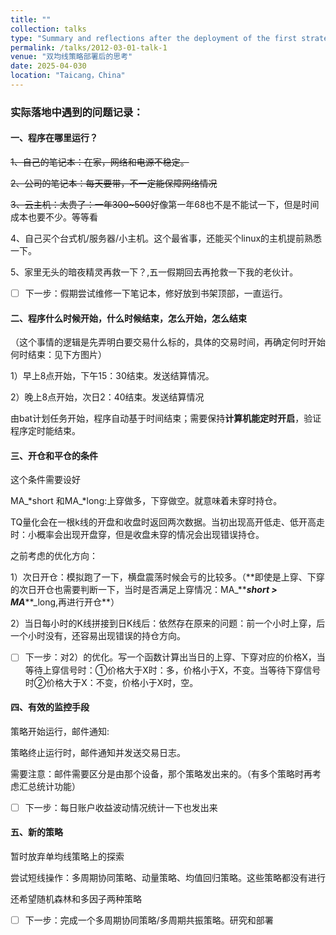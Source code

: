 ```yaml
---
title: ""
collection: talks
type: "Summary and reflections after the deployment of the first strategy"
permalink: /talks/2012-03-01-talk-1
venue: "双均线策略部署后的思考"
date: 2025-04-030
location: "Taicang，China"
---
```


### 实际落地中遇到的问题记录：

#### 一、程序在哪里运行？

~~1、自己的笔记本：在家，网络和电源不稳定。~~

~~2、公司的笔记本：每天要带，不一定能保障网络情况~~

~~3、云主机：太贵了：一年300\~500~~好像第一年68也不是不能试一下，但是时间成本也要不少。等等看

4、自己买个台式机/服务器/小主机。这个最省事，还能买个linux的主机提前熟悉一下。

5、家里无头的暗夜精灵再救一下？,五一假期回去再抢救一下我的老伙计。

*   [ ] 下一步：假期尝试维修一下笔记本，修好放到书架顶部，一直运行。

#### 二、程序什么时候开始，什么时候结束，怎么开始，怎么结束

（这个事情的逻辑是先弄明白要交易什么标的，具体的交易时间，再确定何时开始何时结束：见下方图片）

1）早上8点开始，下午15：30结束。发送结算情况。

2）晚上8点开始，次日2：40结束。发送结算情况

由bat计划任务开始，程序自动基于时间结束；需要保持**计算机能定时开启**，验证程序定时能结束。

#### 三、开仓和平仓的条件

这个条件需要设好

MA\_*short 和MA\_*long:上穿做多，下穿做空。就意味着未穿时持仓。

TQ量化会在一根k线的开盘和收盘时返回两次数据。当初出现高开低走、低开高走时：小概率会出现开盘穿，但是收盘未穿的情况会出现错误持仓。

之前考虑的优化方向：

1）次日开仓：模拟跑了一下，横盘震荡时候会亏的比较多。（**即使是上穿、下穿的次日开仓也需要判断一下，当时是否满足上穿情况：MA\_*****short > MA***\*\*\_long,再进行开仓\*\*）

2）当日每小时的K线拼接到日K线后：依然存在原来的问题：前一个小时上穿，后一个小时没有，还容易出现错误的持仓方向。

*   [ ] 下一步：对2）的优化。写一个函数计算出当日的上穿、下穿对应的价格X，当等待上穿信号时：①价格大于X时：多，价格小于X，不变。当等待下穿信号时②价格大于X：不变，价格小于X时，空。

#### 四、有效的监控手段

策略开始运行，邮件通知:&#x20;

策略终止运行时，邮件通知并发送交易日志。

需要注意：邮件需要区分是由那个设备，那个策略发出来的。（有多个策略时再考虑汇总统计功能）

*   [ ] 下一步：每日账户收益波动情况统计一下也发出来

#### 五、新的策略

暂时放弃单均线策略上的探索

尝试短线操作：多周期协同策略、动量策略、均值回归策略。这些策略都没有进行

还希望随机森林和多因子两种策略

*   [ ] 下一步：完成一个多周期协同策略/多周期共振策略。研究和部署



